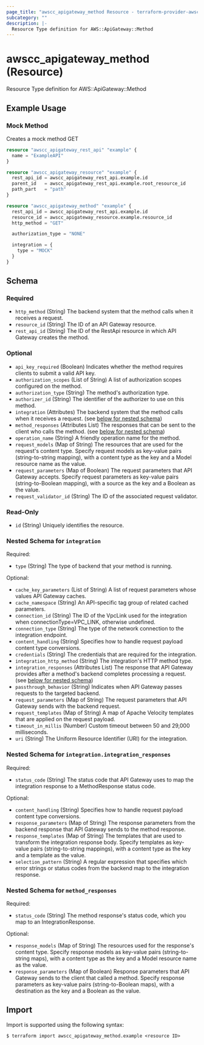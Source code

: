 ```yaml
---
page_title: "awscc_apigateway_method Resource - terraform-provider-awscc"
subcategory: ""
description: |-
  Resource Type definition for AWS::ApiGateway::Method
---
```


# awscc_apigateway_method (Resource)

Resource Type definition for AWS::ApiGateway::Method

## Example Usage

### Mock Method

Creates a mock method GET

```terraform
resource "awscc_apigateway_rest_api" "example" {
  name = "ExampleAPI"
}

resource "awscc_apigateway_resource" "example" {
  rest_api_id = awscc_apigateway_rest_api.example.id
  parent_id   = awscc_apigateway_rest_api.example.root_resource_id
  path_part   = "path"
}

resource "awscc_apigateway_method" "example" {
  rest_api_id = awscc_apigateway_rest_api.example.id
  resource_id = awscc_apigateway_resource.example.resource_id
  http_method = "GET"

  authorization_type = "NONE"

  integration = {
    type = "MOCK"
  }
}
```

<!-- schema generated by tfplugindocs -->
## Schema

### Required

- `http_method` (String) The backend system that the method calls when it receives a request.
- `resource_id` (String) The ID of an API Gateway resource.
- `rest_api_id` (String) The ID of the RestApi resource in which API Gateway creates the method.

### Optional

- `api_key_required` (Boolean) Indicates whether the method requires clients to submit a valid API key.
- `authorization_scopes` (List of String) A list of authorization scopes configured on the method.
- `authorization_type` (String) The method's authorization type.
- `authorizer_id` (String) The identifier of the authorizer to use on this method.
- `integration` (Attributes) The backend system that the method calls when it receives a request. (see [below for nested schema](#nestedatt--integration))
- `method_responses` (Attributes List) The responses that can be sent to the client who calls the method. (see [below for nested schema](#nestedatt--method_responses))
- `operation_name` (String) A friendly operation name for the method.
- `request_models` (Map of String) The resources that are used for the request's content type. Specify request models as key-value pairs (string-to-string mapping), with a content type as the key and a Model resource name as the value.
- `request_parameters` (Map of Boolean) The request parameters that API Gateway accepts. Specify request parameters as key-value pairs (string-to-Boolean mapping), with a source as the key and a Boolean as the value.
- `request_validator_id` (String) The ID of the associated request validator.

### Read-Only

- `id` (String) Uniquely identifies the resource.

<a id="nestedatt--integration"></a>
### Nested Schema for `integration`

Required:

- `type` (String) The type of backend that your method is running.

Optional:

- `cache_key_parameters` (List of String) A list of request parameters whose values API Gateway caches.
- `cache_namespace` (String) An API-specific tag group of related cached parameters.
- `connection_id` (String) The ID of the VpcLink used for the integration when connectionType=VPC_LINK, otherwise undefined.
- `connection_type` (String) The type of the network connection to the integration endpoint.
- `content_handling` (String) Specifies how to handle request payload content type conversions.
- `credentials` (String) The credentials that are required for the integration.
- `integration_http_method` (String) The integration's HTTP method type.
- `integration_responses` (Attributes List) The response that API Gateway provides after a method's backend completes processing a request. (see [below for nested schema](#nestedatt--integration--integration_responses))
- `passthrough_behavior` (String) Indicates when API Gateway passes requests to the targeted backend.
- `request_parameters` (Map of String) The request parameters that API Gateway sends with the backend request.
- `request_templates` (Map of String) A map of Apache Velocity templates that are applied on the request payload.
- `timeout_in_millis` (Number) Custom timeout between 50 and 29,000 milliseconds.
- `uri` (String) The Uniform Resource Identifier (URI) for the integration.

<a id="nestedatt--integration--integration_responses"></a>
### Nested Schema for `integration.integration_responses`

Required:

- `status_code` (String) The status code that API Gateway uses to map the integration response to a MethodResponse status code.

Optional:

- `content_handling` (String) Specifies how to handle request payload content type conversions.
- `response_parameters` (Map of String) The response parameters from the backend response that API Gateway sends to the method response.
- `response_templates` (Map of String) The templates that are used to transform the integration response body. Specify templates as key-value pairs (string-to-string mappings), with a content type as the key and a template as the value.
- `selection_pattern` (String) A regular expression that specifies which error strings or status codes from the backend map to the integration response.



<a id="nestedatt--method_responses"></a>
### Nested Schema for `method_responses`

Required:

- `status_code` (String) The method response's status code, which you map to an IntegrationResponse.

Optional:

- `response_models` (Map of String) The resources used for the response's content type. Specify response models as key-value pairs (string-to-string maps), with a content type as the key and a Model resource name as the value.
- `response_parameters` (Map of Boolean) Response parameters that API Gateway sends to the client that called a method. Specify response parameters as key-value pairs (string-to-Boolean maps), with a destination as the key and a Boolean as the value.

## Import

Import is supported using the following syntax:

```shell
$ terraform import awscc_apigateway_method.example <resource ID>
```